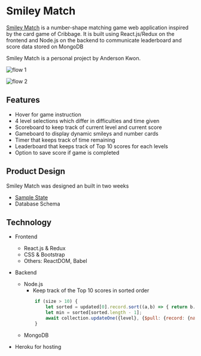 # Smiley Match

[Smiley Match](https://matchgame1.herokuapp.com/) is a number-shape matching game web application inspired by the card game of Cribbage.
It is built using React.js/Redux on the frontend and Node.js on the backend to communicate leaderboard and score data stored on MongoDB

Smiley Match is a personal project by Anderson Kwon.

![flow 1](https://media.giphy.com/media/dminl6dSBFF42Qa6u4/giphy.gif)

![flow 2](https://media.giphy.com/media/BKswWag7XSHroQXChZ/giphy.gif)

## Features

- Hover for game instruction
- 4 level selections which differ in difficulties and time given
- Scoreboard to keep track of current level and current score
- Gameboard to display dynamic smileys and number cards
- Timer that keeps track of time remaining
- Leaderboard that keeps track of Top 10 scores for each levels
- Option to save score if game is completed


## Product Design
Smiley Match was designed an built in two weeks
- [Sample State](https://github.com/skjoon1804/match-game/blob/main/src/server/defaultState.js)
- Database Schema


## Technology
- Frontend
  - React.js & Redux
  - CSS & Bootstrap
  - Others: ReactDOM, Babel
- Backend
  - Node.js
    - Keep track of the Top 10 scores in sorted order
    ```javascript
        if (size > 10) {
            let sorted = updated[0].record.sort((a,b) => { return b.score - a.score; });
            let min = sorted[sorted.length - 1];
            await collection.updateOne({level}, {$pull: {record: {name: min.name, score: min.score}}});
        }
    ```
  - MongoDB


- Heroku for hosting

